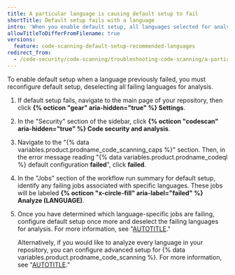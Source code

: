 ```yaml
---
title: A particular language is causing default setup to fail
shortTitle: Default setup fails with a language
intro: 'When you enable default setup, all languages selected for analysis must be successfully analyzed, or the configuration of default setup will fail.'
allowTitleToDifferFromFilename: true
versions:
  feature: code-scanning-default-setup-recommended-languages
redirect_from:
  - /code-security/code-scanning/troubleshooting-code-scanning/a-particular-language-is-causing-default-setup-to-fail
---
```


To enable default setup when a language previously failed, you must reconfigure default setup, deselecting all failing languages for analysis.

1. If default setup fails, navigate to the main page of your repository, then click **{% octicon "gear" aria-hidden="true" %} Settings**.
1. In the "Security" section of the sidebar, click **{% octicon "codescan" aria-hidden="true" %} Code security and analysis**.
1. Navigate to the "{% data variables.product.prodname_code_scanning_caps %}" section. Then, in the error message reading "{% data variables.product.prodname_codeql %} default configuration **failed**", click **failed**.
1. In the "Jobs" section of the workflow run summary for default setup, identify any failing jobs associated with specific languages. These jobs will be labeled **{% octicon "x-circle-fill" aria-label="failed" %} Analyze (LANGUAGE)**.
1. Once you have determined which language-specific jobs are failing, configure default setup once more and deselect the failing languages for analysis. For more information, see "[AUTOTITLE](/code-security/code-scanning/enabling-code-scanning/configuring-default-setup-for-code-scanning)."

   Alternatively, if you would like to analyze every language in your repository, you can configure advanced setup for {% data variables.product.prodname_code_scanning %}. For more information, see "[AUTOTITLE](/code-security/code-scanning/creating-an-advanced-setup-for-code-scanning/configuring-advanced-setup-for-code-scanning)."
